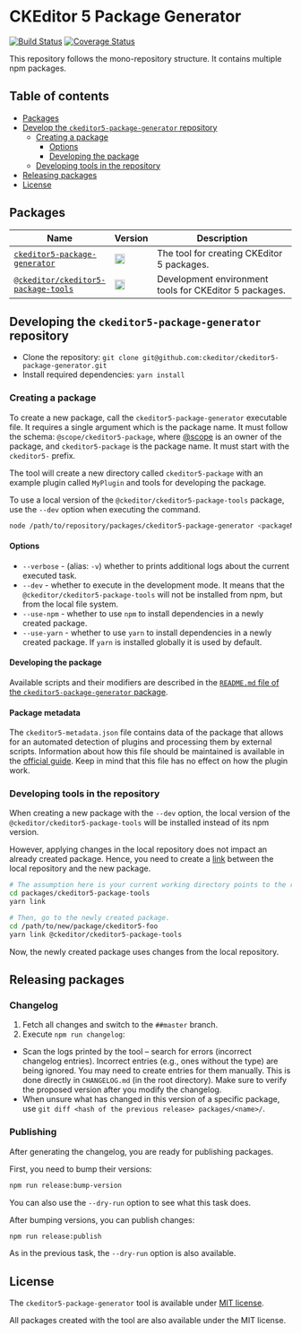 CKEditor 5 Package Generator
========================

[![Build Status](https://app.travis-ci.com/ckeditor/ckeditor5-package-generator.svg?branch=master)](https://app.travis-ci.com/ckeditor/ckeditor5-package-generator)
[![Coverage Status](https://coveralls.io/repos/github/ckeditor/ckeditor5-package-generator/badge.svg?branch=master)](https://coveralls.io/github/ckeditor/ckeditor5-package-generator?branch=master)

This repository follows the mono-repository structure. It contains multiple npm packages.

## Table of contents

* [Packages](#packages)
* [Develop the `ckeditor5-package-generator` repository](#develop-the-ckeditor5-package-generator-repository)
  * [Creating a package](#creating-a-package)
    * [Options](#options)
    * [Developing the package](#developing-the-package)
  * [Developing tools in the repository](#developing-tools-in-the-repository)
* [Releasing packages](#releasing-packages)
* [License](#license)

## Packages

<table>
<thead>
	<tr>
		<th width="30%">Name</th>
		<th width="15%">Version</th>
		<th width="55%">Description</th>
	</tr>
</thead>
<tbody>

<tr>
	<td>
		<a href="/packages/ckeditor5-package-generator"><code>ckeditor5-package-generator</code></a>
	</td>
	<td>
		<a href="https://badge.fury.io/js/ckeditor5-package-generator"><img src="https://badge.fury.io/js/ckeditor5-package-generator.svg" alt="npm version" height="18"></a>
	</td>
	<td>
		The tool for creating CKEditor 5 packages.
	</td>
</tr>

<tr>
	<td>
		<a href="/packages/ckeditor5-package-tools"><code>@ckeditor/ckeditor5-package-tools</code></a>
	</td>
	<td>
		<a href="https://badge.fury.io/js/@ckeditor%2Fckeditor5-package-tools"><img src="https://badge.fury.io/js/@ckeditor%2Fckeditor5-package-tools.svg" alt="npm version" height="18"></a>
	</td>
	<td>
		Development environment tools for CKEditor 5 packages.
	</td>
</tr>

</tbody>
</table>

## Developing the `ckeditor5-package-generator` repository

* Clone the repository: `git clone git@github.com:ckeditor/ckeditor5-package-generator.git`
* Install required dependencies: `yarn install`

### Creating a package

To create a new package, call the `ckeditor5-package-generator` executable file. It requires a single argument which is the package name. It must follow the schema: `@scope/ckeditor5-package`, where [@scope](https://docs.npmjs.com/about-scopes) is an owner of the package, and `ckeditor5-package` is the package name. It must start with the `ckeditor5-` prefix.

The tool will create a new directory called `ckeditor5-package` with an example plugin called `MyPlugin` and tools for developing the package.

To use a local version of the `@ckeditor/ckeditor5-package-tools` package, use the `--dev` option when executing the command.

```bash
node /path/to/repository/packages/ckeditor5-package-generator <packageName> [--dev] [--verbose] [--use-npm] [--use-yarn]
```

#### Options

* `--verbose` - (alias: `-v`) whether to prints additional logs about the current executed task.
* `--dev` - whether to execute in the development mode. It means that the `@ckeditor/ckeditor5-package-tools` will not be installed from npm, but from the local file system.
* `--use-npm` - whether to use `npm` to install dependencies in a newly created package.
* `--use-yarn` - whether to use `yarn` to install dependencies in a newly created package. If `yarn` is installed globally it is used by default.

#### Developing the package

Available scripts and their modifiers are described in the [`README.md` file of the `ckeditor5-package-generator` package](/packages/ckeditor5-package-generator).

#### Package metadata

The `ckeditor5-metadata.json` file contains data of the package that allows for an automated detection of plugins and processing them by external scripts. Information about how this file should be maintained is available in the [official guide](https://ckeditor.com/docs/ckeditor5/latest/framework/guides/contributing/package-metadata.html). Keep in mind that this file has no effect on how the plugin work.

### Developing tools in the repository

When creating a new package with the `--dev` option, the local version of the `@ckeditor/ckeditor5-package-tools` will be installed instead of its npm version.

However, applying changes in the local repository does not impact an already created package. Hence, you need to create a [link](https://docs.npmjs.com/cli/link/) between the local repository and the new package.

```bash
# The assumption here is your current working directory points to the root directory in the repository.
cd packages/ckeditor5-package-tools
yarn link

# Then, go to the newly created package.
cd /path/to/new/package/ckeditor5-foo
yarn link @ckeditor/ckeditor5-package-tools
```

Now, the newly created package uses changes from the local repository.

## Releasing packages

### Changelog

1. Fetch all changes and switch to the `##master` branch.
2. Execute `npm run changelog`:

  * Scan the logs printed by the tool – search for errors (incorrect changelog entries). Incorrect entries (e.g., ones without the type) are being ignored. You may need to create entries for them manually. This is done directly in `CHANGELOG.md` (in the root directory). Make sure to verify the proposed version after you modify the changelog.
  * When unsure what has changed in this version of a specific package, use `git diff <hash of the previous release> packages/<name>/`.

### Publishing

After generating the changelog, you are ready for publishing packages.

First, you need to bump their versions:

```bash
npm run release:bump-version
```

You can also use the `--dry-run` option to see what this task does.

After bumping versions, you can publish changes:

```bash
npm run release:publish
```

As in the previous task, the `--dry-run` option is also available.

## License

The `ckeditor5-package-generator` tool is available under [MIT license](https://opensource.org/licenses/MIT).

All packages created with the tool are also available under the MIT license.
